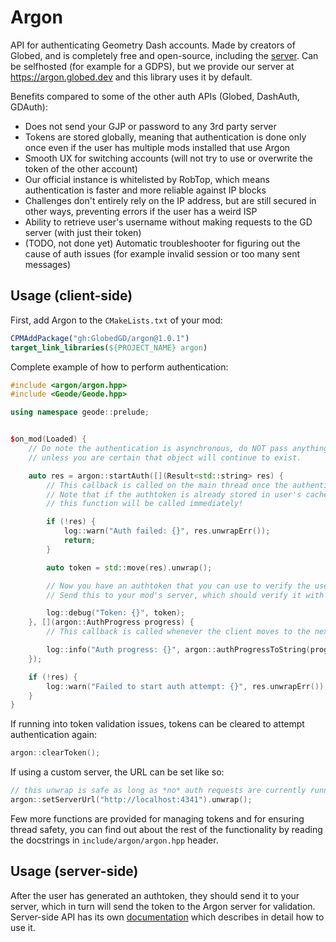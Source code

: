 # Argon

API for authenticating Geometry Dash accounts. Made by creators of Globed, and is completely free and open-source, including the [server](https://github.com/GlobedGD/argon-server). Can be selfhosted (for example for a GDPS), but we provide our server at https://argon.globed.dev and this library uses it by default.

Benefits compared to some of the other auth APIs (Globed, DashAuth, GDAuth):

* Does not send your GJP or password to any 3rd party server
* Tokens are stored globally, meaning that authentication is done only once even if the user has multiple mods installed that use Argon
* Smooth UX for switching accounts (will not try to use or overwrite the token of the other account)
* Our official instance is whitelisted by RobTop, which means authentication is faster and more reliable against IP blocks
* Challenges don't entirely rely on the IP address, but are still secured in other ways, preventing errors if the user has a weird ISP
* Ability to retrieve user's username without making requests to the GD server (with just their token)
* (TODO, not done yet) Automatic troubleshooter for figuring out the cause of auth issues (for example invalid session or too many sent messages)

## Usage (client-side)

First, add Argon to the `CMakeLists.txt` of your mod:

```cmake
CPMAddPackage("gh:GlobedGD/argon@1.0.1")
target_link_libraries(${PROJECT_NAME} argon)
```

Complete example of how to perform authentication:

```cpp
#include <argon/argon.hpp>
#include <Geode/Geode.hpp>

using namespace geode::prelude;


$on_mod(Loaded) {
    // Do note the authentication is asynchronous, do NOT pass anything in the lambda captures to these callbacks,
    // unless you are certain that object will continue to exist.

    auto res = argon::startAuth([](Result<std::string> res) {
        // This callback is called on the main thread once the authentication completes.
        // Note that if the authtoken is already stored in user's cache,
        // this function will be called immediately!

        if (!res) {
            log::warn("Auth failed: {}", res.unwrapErr());
            return;
        }

        auto token = std::move(res).unwrap();

        // Now you have an authtoken that you can use to verify the user!
        // Send this to your mod's server, which should verify it with the Argon server to ensure it is valid.

        log::debug("Token: {}", token);
    }, [](argon::AuthProgress progress) {
        // This callback is called whenever the client moves to the next step of authentication

        log::info("Auth progress: {}", argon::authProgressToString(progress));
    });

    if (!res) {
        log::warn("Failed to start auth attempt: {}", res.unwrapErr());
    }
}
```

If running into token validation issues, tokens can be cleared to attempt authentication again:

```cpp
argon::clearToken();
```

If using a custom server, the URL can be set like so:

```cpp
// this unwrap is safe as long as *no* auth requests are currently running
argon::setServerUrl("http://localhost:4341").unwrap();
```

Few more functions are provided for managing tokens and for ensuring thread safety, you can find out about the rest of the functionality by reading the docstrings in `include/argon/argon.hpp` header.

## Usage (server-side)

After the user has generated an authtoken, they should send it to your server, which in turn will send the token to the Argon server for validation. Server-side API has its own [documentation](https://github.com/GlobedGD/argon-server/blob/main/docs/server-api.md) which describes in detail how to use it.
